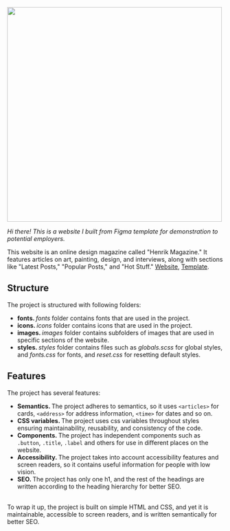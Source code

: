 <img src="https://stack-magazines.imgix.net/2022/03/Why-make-a-magazine-strip-web-scaled.jpg?auto=compress%2Cformat&ixlib=php-3.3.1&s=a946e41d738100772238c75fde665814" width="500" />
<br />

<i>Hi there! This is a website I built from Figma template for demonstration to potential employers.</i> 

This website is an online design magazine called "Henrik Magazine." It features articles on art, painting, design, and interviews, along with sections like "Latest Posts," "Popular Posts," and "Hot Stuff." <a href="https://yusuf-youth.github.io/Magazine/">Website</a>, <a href="https://www.figma.com/design/r98QZ1FvO1LgaX6b5y9mkZ/Dentist?node-id=0-1&p=f&t=jTc3fjOw8ExpTB3h-0">Template</a>. <br />

<h2>Structure</h2>
The project is structured with following folders: 
<ul>
  <li>
    <b>fonts. </b><i>fonts</i> folder contains fonts that are used in the project.
  </li>
  <li>
    <b>icons. </b><i>icons</i> folder contains icons that are used in the project.
  </li>
  <li>
    <b>images. </b><i>images</i> folder contains subfolders of images that are used in specific sections of the website.
  </li>
  <li>
    <b>styles. </b> <i>styles</i> folder contains files such as <i>globals.scss</i> for global styles, and <i>fonts.css</i> for fonts, and <i>reset.css</i> for resetting default styles.
  </li>
</ul>

<h2>Features</h2>
The project has several features: 
<ul>
  <li>
    <b>Semantics. </b>The project adheres to semantics, so it uses <code>&lt;articles&gt;</code> for cards, <code>&lt;address&gt;</code> for address information, <code>&lt;time&gt;</code> for dates and so on.
  </li>
  <li>
<b>CSS variables. </b>The project uses css variables throughout styles ensuring maintainability, reusability, and consistency of the code.
</li>
  <li>
    <b>Components. </b>The project has independent components such as <code>.button</code>, <code>.title</code>, <code>.label</code> and others for use in different places on the website. 
  </li>
  <li>
    <b>Accessibility. </b>The project takes into account accessibility features and screen readers, so it contains useful information for people with low vision.
  </li>
  </li>
  <li>
    <b>SEO. </b>The project has only one h1, and the rest of the headings are written according to the heading hierarchy for better SEO.
  </li>
  </li>
</ul>
<br />
To wrap it up, the project is built on simple HTML and CSS, and yet it is maintainable, accessible to screen readers, and is written semantically for better SEO.
